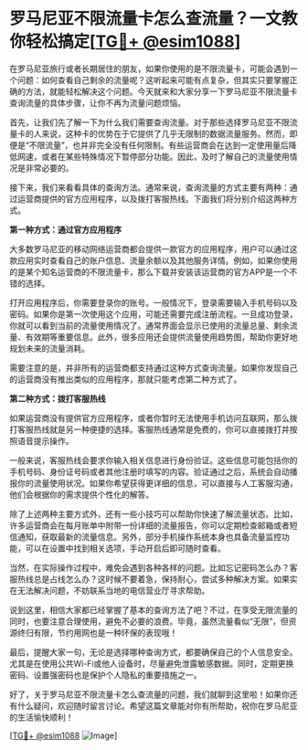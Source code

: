 # 罗马尼亚不限流量卡怎么查流量？一文教你轻松搞定[[TG💪+ @esim1088](https://t.me/s/esim1088)]

在罗马尼亚旅行或者长期居住的朋友，如果你使用的是不限流量卡，可能会遇到一个问题：如何查看自己剩余的流量呢？这听起来可能有点复杂，但其实只要掌握正确的方法，就能轻松解决这个问题。今天就来和大家分享一下罗马尼亚不限流量卡查询流量的具体步骤，让你不再为流量问题烦恼。

首先，让我们先了解一下为什么我们需要查询流量。对于那些选择罗马尼亚不限流量卡的人来说，这种卡的优势在于它提供了几乎无限制的数据流量服务。然而，即便是“不限流量”，也并非完全没有任何限制。有些运营商会在达到一定使用量后降低网速，或者在某些特殊情况下暂停部分功能。因此，及时了解自己的流量使用情况是非常必要的。

接下来，我们来看看具体的查询方法。通常来说，查询流量的方式主要有两种：通过运营商提供的官方应用程序，以及拨打客服热线。下面我们将分别介绍这两种方式。

**第一种方式：通过官方应用程序**

大多数罗马尼亚的移动网络运营商都会提供一款官方的应用程序，用户可以通过这款应用实时查看自己的账户信息、流量余额以及其他服务详情。例如，如果你使用的是某个知名运营商的不限流量卡，那么下载并安装该运营商的官方APP是一个不错的选择。

打开应用程序后，你需要登录你的账号。一般情况下，登录需要输入手机号码以及密码。如果你是第一次使用这个应用，可能还需要完成注册流程。一旦成功登录，你就可以看到当前的流量使用情况了。通常界面会显示已使用的流量总量、剩余流量、有效期等重要信息。此外，很多应用还会提供流量使用趋势图，帮助你更好地规划未来的流量消耗。

需要注意的是，并非所有的运营商都支持通过这种方式查询流量。如果你发现自己的运营商没有推出类似的应用程序，那就只能考虑第二种方式了。

**第二种方式：拨打客服热线**

如果运营商没有提供官方应用程序，或者你暂时无法使用手机访问互联网，那么拨打客服热线就是另一种便捷的选择。客服热线通常是免费的，你可以直接拨打并按照语音提示操作。

一般来说，客服热线会要求你输入相关信息进行身份验证。这些信息可能包括你的手机号码、身份证号码或者其他注册时填写的内容。验证通过之后，系统会自动播报你的流量使用状况。如果你希望获得更详细的信息，可以直接与人工客服沟通，他们会根据你的需求提供个性化的解答。

除了上述两种主要方式外，还有一些小技巧可以帮助你快速了解流量状态。比如，许多运营商会在每月账单中附带一份详细的流量报告，你可以定期检查邮箱或者短信通知，获取最新的流量信息。另外，部分手机操作系统本身也具备流量监控功能，可以在设置中找到相关选项，手动开启后即可随时查看。

当然，在实际操作过程中，难免会遇到各种各样的问题。比如忘记密码怎么办？客服热线总是占线怎么办？这时候不要着急，保持耐心，尝试多种解决方案。如果实在无法解决问题，不妨联系当地的电信营业厅寻求帮助。

说到这里，相信大家都已经掌握了基本的查询方法了吧？不过，在享受无限流量的同时，也要注意合理使用，避免不必要的浪费。毕竟，虽然流量看似“无限”，但资源终归有限，节约用网也是一种环保的表现哦！

最后，提醒大家一句，无论是选择哪种查询方式，都要确保自己的个人信息安全。尤其是在使用公共Wi-Fi或他人设备时，尽量避免泄露敏感数据。同时，定期更换密码、设置强密码也是保护个人隐私的重要措施之一。

好了，关于罗马尼亚不限流量卡怎么查流量的问题，我们就聊到这里啦！如果你还有什么疑问，欢迎随时留言讨论。希望这篇文章能对你有所帮助，祝你在罗马尼亚的生活愉快顺利！

[[TG💪+ @esim1088](https://t.me/s/esim1088) ![Image](https://i.postimg.cc/4NQfJmqS/Snipaste-2025-05-13-00-14-12.png)]
